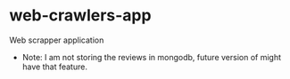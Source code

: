 # web-crawlers-app
Web scrapper application

- Note: I am not storing the reviews in mongodb, future version of might have that feature.
